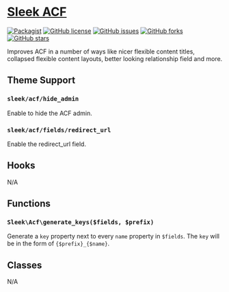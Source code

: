 # [Sleek ACF](https://github.com/powerbuoy/sleek-acf/)

[![Packagist](https://img.shields.io/packagist/vpre/powerbuoy/sleek-acf.svg?style=flat-square)](https://packagist.org/packages/powerbuoy/sleek-acf)
[![GitHub license](https://img.shields.io/github/license/powerbuoy/sleek-acf.svg?style=flat-square)](https://github.com/powerbuoy/sleek-acf/blob/master/LICENSE)
[![GitHub issues](https://img.shields.io/github/issues/powerbuoy/sleek-acf.svg?style=flat-square)](https://github.com/powerbuoy/sleek-acf/issues)
[![GitHub forks](https://img.shields.io/github/forks/powerbuoy/sleek-acf.svg?style=flat-square)](https://github.com/powerbuoy/sleek-acf/network)
[![GitHub stars](https://img.shields.io/github/stars/powerbuoy/sleek-acf.svg?style=flat-square)](https://github.com/powerbuoy/sleek-acf/stargazers)

Improves ACF in a number of ways like nicer flexible content titles, collapsed flexible content layouts, better looking relationship field and more.

## Theme Support

### `sleek/acf/hide_admin`

Enable to hide the ACF admin.

### `sleek/acf/fields/redirect_url`

Enable the redirect_url field.

## Hooks

N/A

## Functions

### `Sleek\Acf\generate_keys($fields, $prefix)`

Generate a `key` property next to every `name` property in `$fields`. The `key` will be in the form of `{$prefix}_{$name}`.

## Classes

N/A
